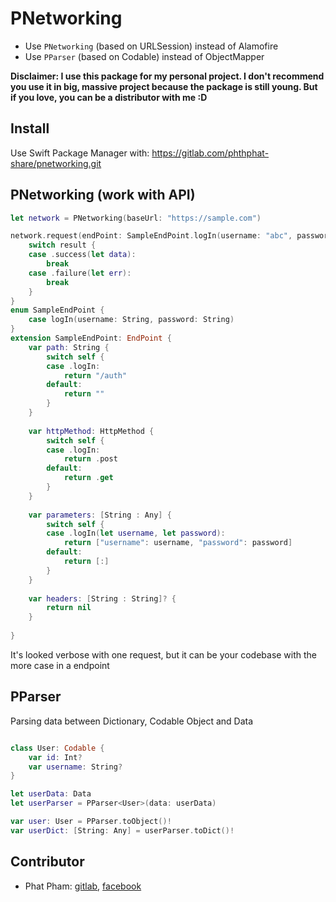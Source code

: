 # PNetworking

- Use `PNetworking` (based on URLSession) instead of Alamofire 
- Use `PParser` (based on Codable) instead of ObjectMapper

**Disclaimer: I use this package for my personal project. I don't recommend you use it in big, massive project because the package is still young. But if you love, you can be a distributor with me :D**

## Install
Use Swift Package Manager with: https://gitlab.com/phthphat-share/pnetworking.git

## PNetworking (work with API)
```swift
let network = PNetworking(baseUrl: "https://sample.com")

network.request(endPoint: SampleEndPoint.logIn(username: "abc", password: "123")) { [weak self] result in
    switch result {
    case .success(let data):
        break
    case .failure(let err):
        break
    }
}
enum SampleEndPoint {
    case logIn(username: String, password: String)
}
extension SampleEndPoint: EndPoint {
    var path: String {
        switch self {
        case .logIn:
            return "/auth"
        default:
            return ""
        }
    }
    
    var httpMethod: HttpMethod {
        switch self {
        case .logIn:
            return .post
        default:
            return .get
        }
    }
    
    var parameters: [String : Any] {
        switch self {
        case .logIn(let username, let password):
            return ["username": username, "password": password]
        default:
            return [:]
        }
    }
    
    var headers: [String : String]? {
        return nil
    }
    
}
```
It's looked verbose with one request, but it can be your codebase with the more case in a endpoint

## PParser
Parsing data between Dictionary, Codable Object and Data

```swift

class User: Codable {
    var id: Int?
    var username: String?
}

let userData: Data
let userParser = PParser<User>(data: userData)

var user: User = PParser.toObject()!
var userDict: [String: Any] = userParser.toDict()!
```

## Contributor
- Phat Pham: [gitlab](https://gitlab.com/phthphat), [facebook](https://www.facebook.com/phthphat)
